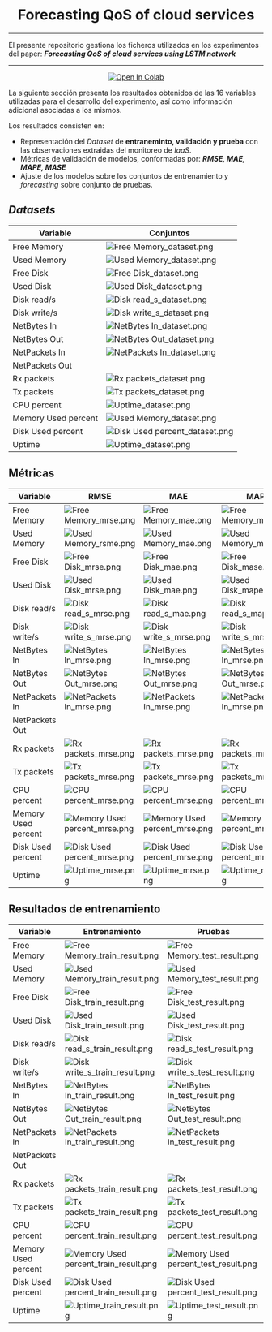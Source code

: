 <div align="center"><h1>Forecasting QoS of cloud services</h1></div>

* * *
El presente repositorio gestiona los ficheros utilizados en los experimentos del paper:
_**Forecasting QoS of cloud services using LSTM network**_
* * *

<p align="center">
    <a href="https://colab.research.google.com/drive/1Fa6seQ6PJU0jgMo7X1jeYzJzK2TmMzJS?usp=sharing">
        <img src="https://colab.research.google.com/assets/colab-badge.svg" alt="Open In Colab"/>
    </a>
</p>

La siguiente sección presenta los resultados obtenidos de las 16 variables utilizadas para el desarrollo del
experimento, así como información adicional asociadas a los mismos.

Los resultados consisten en:

* Representación del _Dataset_ de **entraneminto, validación y prueba** con las observaciones extraidas del monitoreo de
  _IaaS_.
* Métricas de validación de modelos, conformadas por: _**RMSE, MAE, MAPE, MASE**_
* Ajuste de los modelos sobre los conjuntos de entrenamiento y _forecasting_ sobre conjunto de pruebas.

## _Datasets_

| Variable            | Conjuntos                                                                  |
|---------------------|----------------------------------------------------------------------------|
| Free Memory         | ![Free Memory_dataset.png](imgs%2FFree%20Memory_dataset.png)               |
| Used Memory         | ![Used Memory_dataset.png](imgs%2FUsed%20Memory_dataset.png)               |
| Free Disk           | ![Free Disk_dataset.png](imgs%2FFree%20Disk_dataset.png)                   |
| Used Disk           | ![Used Disk_dataset.png](imgs%2FUsed%20Disk_dataset.png)                   |
| Disk read/s         | ![Disk read_s_dataset.png](imgs%2FDisk%20read_s_dataset.png)               |
| Disk write/s        | ![Disk write_s_dataset.png](imgs%2FDisk%20write_s_dataset.png)             |
| NetBytes In         | ![NetBytes In_dataset.png](imgs%2FNetBytes%20In_dataset.png)               |
| NetBytes Out        | ![NetBytes Out_dataset.png](imgs%2FNetBytes%20Out_dataset.png)             |
| NetPackets In       | ![NetPackets In_dataset.png](imgs%2FNetPackets%20In_dataset.png)           |
| NetPackets Out      |                                                                            |
| Rx packets          | ![Rx packets_dataset.png](imgs%2FRx%20packets_dataset.png)                 |
| Tx packets          | ![Tx packets_dataset.png](imgs%2FTx%20packets_dataset.png)                 |
| CPU percent         | ![Uptime_dataset.png](imgs%2FUptime_dataset.png)                           |
| Memory Used percent | ![Used Memory_dataset.png](imgs%2FUsed%20Memory_dataset.png)               |
| Disk Used percent   | ![Disk Used percent_dataset.png](imgs%2FDisk%20Used%20percent_dataset.png) |
| Uptime              | ![Uptime_dataset.png](imgs%2FUptime_dataset.png)                           |

## Métricas

| Variable            | RMSE                                                                     | MAE                                                                     | MAPE                                                                     | MASE                                                                     |
|---------------------|--------------------------------------------------------------------------|-------------------------------------------------------------------------|--------------------------------------------------------------------------|--------------------------------------------------------------------------|
| Free Memory         | ![Free Memory_mrse.png](imgs%2FFree%20Memory_mrse.png)                   | ![Free Memory_mae.png](imgs%2FFree%20Memory_mae.png)                    | ![Free Memory_mape.png](imgs%2FFree%20Memory_mape.png)                   | ![Free Memory_mase.png](imgs%2FFree%20Memory_mase.png)                   |
| Used Memory         | ![Used Memory_rsme.png](imgs%2FUsed%20Memory_rsme.png)                   | ![Used Memory_mae.png](imgs%2FUsed%20Memory_mae.png)                    | ![Used Memory_mape.png](imgs%2FUsed%20Memory_mape.png)                   | ![Used Memory_mase.png](imgs%2FUsed%20Memory_mase.png)                   |
| Free Disk           | ![Free Disk_mrse.png](imgs%2FFree%20Disk_mrse.png)                       | ![Free Disk_mae.png](imgs%2FFree%20Disk_mae.png)                        | ![Free Disk_mase.png](imgs%2FFree%20Disk_mape.png)                       | ![Free Disk_mase.png](imgs%2FFree%20Disk_mase.png)                       |
| Used Disk           | ![Used Disk_mrse.png](imgs%2FUsed%20Disk_mrse.png)                       | ![Used Disk_mae.png](imgs%2FUsed%20Disk_mae.png)                        | ![Used Disk_mape.png](imgs%2FUsed%20Disk_mape.png)                       | ![Used Disk_mase.png](imgs%2FUsed%20Disk_mase.png)                       |
| Disk read/s         | ![Disk read_s_mrse.png](imgs%2FDisk%20read_s_mrse.png)                   | ![Disk read_s_mae.png](imgs%2FDisk%20read_s_mae.png)                    | ![Disk read_s_mape.png](imgs%2FDisk%20read_s_mape.png)                   | ![Disk read_s_mase.png](imgs%2FDisk%20read_s_mase.png)                   |
| Disk write/s        | ![Disk write_s_mrse.png](imgs%2FDisk%20write_s_mrse.png)                 | ![Disk write_s_mrse.png](imgs%2FDisk%20write_s_mae.png)                 | ![Disk write_s_mrse.png](imgs%2FDisk%20write_s_mape.png)                 | ![Disk write_s_mrse.png](imgs%2FDisk%20write_s_mase.png)                 |
| NetBytes In         | ![NetBytes In_mrse.png](imgs%2FNetBytes%20In_mrse.png)                   | ![NetBytes In_mrse.png](imgs%2FNetBytes%20In_mae.png)                   | ![NetBytes In_mrse.png](imgs%2FNetBytes%20In_mape.png)                   | ![NetBytes In_mrse.png](imgs%2FNetBytes%20In_mase.png)                   |
| NetBytes Out        | ![NetBytes Out_mrse.png](imgs%2FNetBytes%20Out_mrse.png)                 | ![NetBytes Out_mrse.png](imgs%2FNetBytes%20Out_mae.png)                 | ![NetBytes Out_mrse.png](imgs%2FNetBytes%20Out_mape.png)                 | ![NetBytes Out_mrse.png](imgs%2FNetBytes%20Out_mase.png)                 |
| NetPackets In       | ![NetPackets In_mrse.png](imgs%2FNetPackets%20In_mrse.png)               | ![NetPackets In_mrse.png](imgs%2FNetPackets%20In_mae.png)               | ![NetPackets In_mrse.png](imgs%2FNetPackets%20In_mape.png)               | ![NetPackets In_mrse.png](imgs%2FNetPackets%20In_mase.png)               |
| NetPackets Out      |                                                                          |                                                                         |                                                                          |                                                                          |
| Rx packets          | ![Rx packets_mrse.png](imgs%2FRx%20packets_mrse.png)                     | ![Rx packets_mrse.png](imgs%2FRx%20packets_mae.png)                     | ![Rx packets_mrse.png](imgs%2FRx%20packets_mape.png)                     | ![Rx packets_mrse.png](imgs%2FRx%20packets_mase.png)                     |
| Tx packets          | ![Tx packets_mrse.png](imgs%2FTx%20packets_mrse.png)                     | ![Tx packets_mrse.png](imgs%2FTx%20packets_mae.png)                     | ![Tx packets_mrse.png](imgs%2FTx%20packets_mape.png)                     | ![Tx packets_mrse.png](imgs%2FTx%20packets_mase.png)                     |
| CPU percent         | ![CPU percent_mrse.png](imgs%2FCPU%20percent_mrse.png)                   | ![CPU percent_mrse.png](imgs%2FCPU%20percent_mae.png)                   | ![CPU percent_mrse.png](imgs%2FCPU%20percent_mape.png)                   | ![CPU percent_mrse.png](imgs%2FCPU%20percent_mase.png)                   |
| Memory Used percent | ![Memory Used percent_mrse.png](imgs%2FMemory%20Used%20percent_mrse.png) | ![Memory Used percent_mrse.png](imgs%2FMemory%20Used%20percent_mae.png) | ![Memory Used percent_mrse.png](imgs%2FMemory%20Used%20percent_mape.png) | ![Memory Used percent_mrse.png](imgs%2FMemory%20Used%20percent_mase.png) |
| Disk Used percent   | ![Disk Used percent_mrse.png](imgs%2FDisk%20Used%20percent_mrse.png)     | ![Disk Used percent_mrse.png](imgs%2FDisk%20Used%20percent_mae.png)     | ![Disk Used percent_mrse.png](imgs%2FDisk%20Used%20percent_mape.png)     | ![Disk Used percent_mrse.png](imgs%2FDisk%20Used%20percent_mase.png)     |
| Uptime              | ![Uptime_mrse.png](imgs%2FUptime_mrse.png)                               | ![Uptime_mrse.png](imgs%2FUptime_mae.png)                               | ![Uptime_mrse.png](imgs%2FUptime_mape.png)                               | ![Uptime_mrse.png](imgs%2FUptime_mase.png)                               |

## Resultados de entrenamiento

| Variable            | Entrenamiento                                                                            | Pruebas                                                                                |
|---------------------|------------------------------------------------------------------------------------------|----------------------------------------------------------------------------------------|
| Free Memory         | ![Free Memory_train_result.png](imgs%2FFree%20Memory_train_result.png)                   | ![Free Memory_test_result.png](imgs%2FFree%20Memory_test_result.png)                   |
| Used Memory         | ![Used Memory_train_result.png](imgs%2FUsed%20Memory_train_result.png)                   | ![Used Memory_test_result.png](imgs%2FUsed%20Memory_test_result.png)                   |
| Free Disk           | ![Free Disk_train_result.png](imgs%2FFree%20Disk_train_result.png)                       | ![Free Disk_test_result.png](imgs%2FFree%20Disk_test_result.png)                       |
| Used Disk           | ![Used Disk_train_result.png](imgs%2FUsed%20Disk_train_result.png)                       | ![Used Disk_test_result.png](imgs%2FUsed%20Disk_test_result.png)                       |
| Disk read/s         | ![Disk read_s_train_result.png](imgs%2FDisk%20read_s_train_result.png)                   | ![Disk read_s_test_result.png](imgs%2FDisk%20read_s_test_result.png)                   |
| Disk write/s        | ![Disk write_s_train_result.png](imgs%2FDisk%20write_s_train_result.png)                 | ![Disk write_s_test_result.png](imgs%2FDisk%20write_s_test_result.png)                 |
| NetBytes In         | ![NetBytes In_train_result.png](imgs%2FNetBytes%20In_train_result.png)                   | ![NetBytes In_test_result.png](imgs%2FNetBytes%20In_test_result.png)                   |
| NetBytes Out        | ![NetBytes Out_train_result.png](imgs%2FNetBytes%20Out_train_result.png)                 | ![NetBytes Out_test_result.png](imgs%2FNetBytes%20Out_test_result.png)                 |
| NetPackets In       | ![NetPackets In_train_result.png](imgs%2FNetPackets%20In_train_result.png)               | ![NetPackets In_test_result.png](imgs%2FNetPackets%20In_test_result.png)               |
| NetPackets Out      |                                                                                          |                                                                                        |
| Rx packets          | ![Rx packets_train_result.png](imgs%2FRx%20packets_train_result.png)                     | ![Rx packets_test_result.png](imgs%2FRx%20packets_test_result.png)                     |
| Tx packets          | ![Tx packets_train_result.png](imgs%2FTx%20packets_train_result.png)                     | ![Tx packets_test_result.png](imgs%2FTx%20packets_test_result.png)                     |
| CPU percent         | ![CPU percent_train_result.png](imgs%2FCPU%20percent_train_result.png)                   | ![CPU percent_test_result.png](imgs%2FCPU%20percent_test_result.png)                   |
| Memory Used percent | ![Memory Used percent_train_result.png](imgs%2FMemory%20Used%20percent_train_result.png) | ![Memory Used percent_test_result.png](imgs%2FMemory%20Used%20percent_test_result.png) |
| Disk Used percent   | ![Disk Used percent_train_result.png](imgs%2FDisk%20Used%20percent_train_result.png)     | ![Disk Used percent_test_result.png](imgs%2FDisk%20Used%20percent_test_result.png)     |
| Uptime              | ![Uptime_train_result.png](imgs%2FUptime_train_result.png)                               | ![Uptime_test_result.png](imgs%2FUptime_test_result.png)                               |



